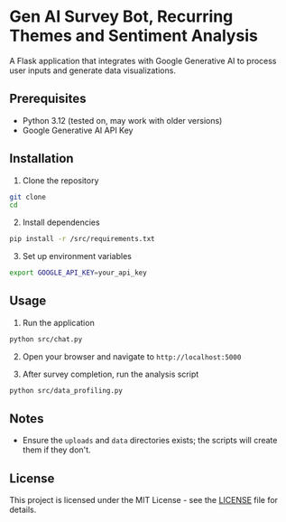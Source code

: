 # Gen AI Survey Bot, Recurring Themes and Sentiment Analysis

A Flask application that integrates with Google Generative AI to process user inputs and generate data visualizations.

## Prerequisites

- Python 3.12 (tested on, may work with older versions)
- Google Generative AI API Key

## Installation

1. Clone the repository

```bash
git clone 
cd 
```

2. Install dependencies

```bash
pip install -r /src/requirements.txt
```

3. Set up environment variables

```bash
export GOOGLE_API_KEY=your_api_key
```

## Usage

1. Run the application

```bash
python src/chat.py
```

2. Open your browser and navigate to `http://localhost:5000`

3. After survey completion, run the analysis script

```bash
python src/data_profiling.py
```

## Notes

- Ensure the `uploads` and `data` directories exists; the scripts will create them if they don't.

## License

This project is licensed under the MIT License - see the [LICENSE](LICENSE) file for details.

